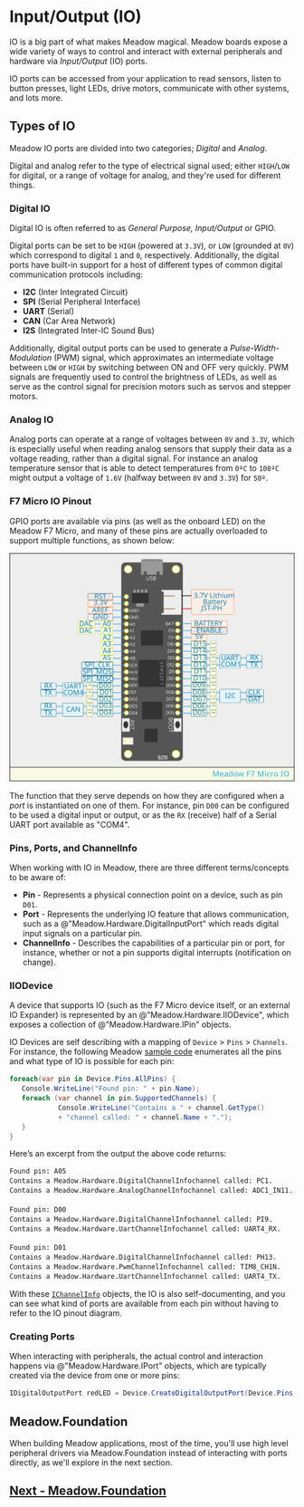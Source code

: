 # Input/Output (IO)

IO is a big part of what makes Meadow magical. Meadow boards expose a wide variety of ways to control and interact with external peripherals and hardware via _Input/Output_ (IO) ports.

IO ports can be accessed from your application to read sensors, listen to button presses, light LEDs, drive motors, communicate with other systems, and lots more.

## Types of IO

Meadow IO ports are divided into two categories; _Digital_ and _Analog_. 

Digital and analog refer to the type of electrical signal used; either `HIGH`/`LOW` for digital, or a range of voltage for analog, and they're used for different things.

### Digital IO

Digital IO is often referred to as _General Purpose, Input/Output_ or GPIO.

Digital ports can be set to be `HIGH` (powered at `3.3V`), or `LOW` (grounded at `0V`) which correspond to digital `1` and `0`, respectively. Additionally, the digital ports have built-in support for a host of different types of common digital communication protocols including:

* **I2C** (Inter Integrated Circuit)
* **SPI** (Serial Peripheral Interface)
* **UART** (Serial)
* **CAN** (Car Area Network)
* **I2S** (Integrated Inter-IC Sound Bus)

<!--
| Protocol | Characteristics                                                |
|----------|----------------------------------------------------------------|
|   I2C    | Two wires<br/>Short distance<br/>Low speed<br/>Can support multiple devices. |
|   SPI    | Minimum of two wires, often more<br/>High speed<br/>Can support multiple devices. |
|  Serial  | Low speed<br/>Used for communication between boards<br/>Can be used to communicate with on board devices<br/>Generally supports only one device per COM channel.  |
-->

Additionally, digital output ports can be used to generate a _Pulse-Width-Modulation_ (PWM) signal, which approximates an intermediate voltage between `LOW` or `HIGH` by switching between ON and OFF very quickly. PWM signals are frequently used to control the brightness of LEDs, as well as serve as the control signal for precision motors such as servos and stepper motors.

### Analog IO

Analog ports can operate at a range of voltages between `0V` and `3.3V`, which is especially useful when reading analog sensors that supply their data as a voltage reading, rather than a digital signal. For instance an analog temperature sensor that is able to detect temperatures from `0ºC` to `100ºC` might output a voltage of `1.6V` (halfway between `0V` and `3.3V`) for `50º`.

### F7 Micro IO Pinout

GPIO ports are available via pins (as well as the onboard LED) on the Meadow F7 Micro, and many of these pins are actually overloaded to support multiple functions, as shown below:

![](/Common_Assets/Meadow_F7_Micro_Pinout.svg)

The function that they serve depends on how they are configured when a _port_ is instantiated on one of them. For instance, pin `D00` can be configured to be used a digital input or output, or as the `RX` (receive) half of a Serial UART port available as "COM4".

### Pins, Ports, and ChannelInfo

When working with IO in Meadow, there are three different terms/concepts to be aware of:

* **Pin** - Represents a physical connection point on a device, such as pin `D01`.
* **Port** - Represents the underlying IO feature that allows communication, such as a @"Meadow.Hardware.DigitalInputPort" which reads digital input signals on a particular pin.
* **ChannelInfo** - Describes the capabilities of a particular pin or port, for instance, whether or not a pin supports digital interrupts (notification on change).

### IIODevice

A device that supports IO (such as the F7 Micro device itself, or an external IO Expander) is represented by an @"Meadow.Hardware.IIODevice", which exposes a collection of @"Meadow.Hardware.IPin" objects.

IO Devices are self describing with a mapping of `Device` > `Pins` > `Channels`. For instance, the following Meadow [sample code](https://github.com/WildernessLabs/Meadow_Samples/tree/master/Source/MeadowSamples/GpioInterrogation) enumerates all the pins and what type of IO is possible for each pin:

```csharp
foreach(var pin in Device.Pins.AllPins) {
   Console.WriteLine("Found pin: " + pin.Name);
   foreach (var channel in pin.SupportedChannels) {
            Console.WriteLine("Contains a " + channel.GetType() 
            + "channel called: " + channel.Name + ".");
   }
}
```

Here’s an excerpt from the output the above code returns:

```bash
Found pin: A05
Contains a Meadow.Hardware.DigitalChannelInfochannel called: PC1.
Contains a Meadow.Hardware.AnalogChannelInfochannel called: ADC1_IN11.

Found pin: D00
Contains a Meadow.Hardware.DigitalChannelInfochannel called: PI9.
Contains a Meadow.Hardware.UartChannelInfochannel called: UART4_RX.

Found pin: D01
Contains a Meadow.Hardware.DigitalChannelInfochannel called: PH13.
Contains a Meadow.Hardware.PwmChannelInfochannel called: TIM8_CH1N.
Contains a Meadow.Hardware.UartChannelInfochannel called: UART4_TX.
```

With these [`IChannelInfo`](xref:Meadow.Hardware.IChannelInfo) objects, the IO is also self-documenting, and you can see what kind of ports are available from each pin without having to refer to the IO pinout diagram.

### Creating Ports

When interacting with peripherals, the actual control and interaction happens via @"Meadow.Hardware.IPort" objects, which are typically created via the device from one or more pins:

```csharp
IDigitalOutputPort redLED = Device.CreateDigitalOutputPort(Device.Pins.OnboardLEDRed);
```

## Meadow.Foundation

When building Meadow applications, most of the time, you'll use high level peripheral drivers via Meadow.Foundation instead of interacting with ports directly, as we'll explore in the next section.

## [Next - Meadow.Foundation](/guides/Meadow.Foundation/index.html)

